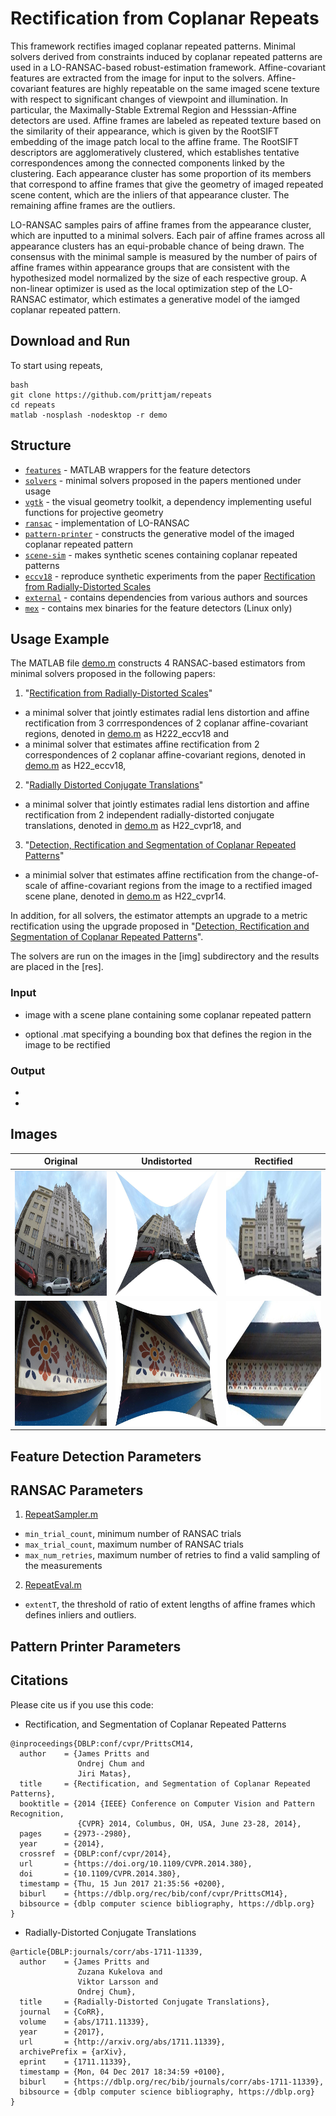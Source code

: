 # Rectification from Coplanar Repeats
This framework rectifies imaged coplanar repeated patterns. Minimal solvers derived from constraints induced by coplanar repeated patterns are used in a LO-RANSAC-based robust-estimation framework. Affine-covariant features are extracted from the image for input to the solvers. Affine-covariant features are highly repeatable on the same imaged scene texture with respect to significant changes of viewpoint and illumination. In particular, the Maximally-Stable Extremal Region and Hesssian-Affine detectors are used. Affine frames are labeled as repeated texture based on the similarity of their appearance, which is given by the RootSIFT embedding of the image patch local to the affine frame. The RootSIFT descriptors are agglomeratively clustered, which establishes tentative correspondences among the connected components linked by the
clustering. Each appearance cluster has some proportion of its members that correspond to affine frames that give
the geometry of imaged repeated scene content, which are the inliers of that appearance cluster. The remaining affine
frames are the outliers.

LO-RANSAC samples pairs of affine frames from the appearance cluster, which are inputted to a minimal solvers. Each pair of affine frames across all appearance clusters has an equi-probable chance of being drawn.
The consensus with the minimal sample is measured by the number of pairs of affine frames within appearance groups
that are consistent with the hypothesized model normalized by the size of each respective group. A non-linear optimizer is used as the local optimization step of the LO-RANSAC estimator, which estimates a generative model of the iamged coplanar repeated pattern. 

## Download and Run 
To start using repeats, 
```
bash
git clone https://github.com/prittjam/repeats
cd repeats
matlab -nosplash -nodesktop -r demo
```

## Structure
- [`features`](tbd) - MATLAB wrappers for the feature detectors
- [`solvers`](tbd) - minimal solvers proposed in the papers mentioned under usage 
- [`vgtk`](tbd) - the visual geometry toolkit, a dependency implementing useful functions for projective geometry
- [`ransac`](tbd) - implementation of LO-RANSAC
- [`pattern-printer`](tbd) - constructs the generative model of the imaged coplanar repeated pattern
- [`scene-sim`](tbd) - makes synthetic scenes containing coplanar repeated patterns
- [`eccv18`](tbd) - reproduce synthetic experiments from the paper [Rectification from Radially-Distorted Scales](TBD)
- [`external`](tbd) - contains dependencies from various authors and sources
- [`mex`](tbd) - contains mex binaries for the feature detectors (Linux only)

## Usage Example
The MATLAB file [demo.m](TBD) constructs 4 RANSAC-based estimators from minimal solvers proposed in the following papers: 
1. "[Rectification from Radially-Distorted Scales](TBD)" 
  * a minimal solver that jointly estimates radial lens distortion and affine rectification from 3 corrrespondences of 2 coplanar affine-covariant regions, denoted in [demo.m](TBD) as H222_eccv18 and
  * a minimal solver that estimates affine rectification from 2 correspondences of 2 coplanar affine-covariant regions, denoted in [demo.m](TBD) as H22_eccv18,

2. "[Radially Distorted Conjugate Translations](https://arxiv.org/abs/1711.11339)"
  * a minimal solver that jointly estimates radial lens distortion and affine rectification from 2 independent radially-distorted conjugate translations, denoted in [demo.m](TBD) as H22_cvpr18, and

3. "[Detection, Rectification and Segmentation of Coplanar Repeated Patterns](http://cmp.felk.cvut.cz/~prittjam/doc/cvpr14.pdf)"
  * a minimial solver that estimates affine rectification from the change-of-scale of affine-covariant regions from the image to a rectified imaged scene plane, denoted in [demo.m](TBD) as H22_cvpr14.

In addition, for all solvers, the estimator attempts an upgrade to a metric rectification using the upgrade proposed in 
"[Detection, Rectification and Segmentation of Coplanar Repeated Patterns](http://cmp.felk.cvut.cz/~prittjam/doc/cvpr14.pdf)".

The solvers are run on the images in the [img] subdirectory and the results are placed in the [res]. 

### Input
* image with a scene plane containing some coplanar repeated pattern
+ optional .mat specifying a bounding box that defines the region in the image to be rectified

### Output 
*
*

## Images
Original | Undistorted | Rectified
:-------------------------:|:-------------------------:|:-------------------------:
<img src="imgs/pattern1b.jpg" alt="Drawing" height="200" width="280"/>  |  <img src="imgs/rotate_udist.jpg" alt="Drawing" height="200" width="280"/> | <img src="imgs/crop_great_rotate.jpg" alt="Drawing" height="200" width="280"/>
<img src="imgs/new_medium_63_o.jpg" alt="Drawing" height="200" width="280"/>  |  <img src="imgs/flower_medium_H222_ECCV18_ud.jpg" alt="Drawing" height="200" width="280"/> | <img src="imgs/flower_medium_H222_ECCV18_mat_rect_rot.jpg" alt="Drawing" height="200" width="280"/>

## Feature Detection Parameters

## RANSAC Parameters
1. [RepeatSampler.m](TBD)
  * `min_trial_count`, minimum number of RANSAC trials
  * `max_trial_count`, maximum number of RANSAC trials
  * `max_num_retries`, maximum number of retries to find a valid sampling of the measurements
2. [RepeatEval.m](TBD)
  * `extentT`, the threshold of ratio of extent lengths of affine frames which defines inliers and outliers. 
 
## Pattern Printer Parameters



## Citations
Please cite us if you use this code:

* Rectification, and Segmentation of Coplanar Repeated Patterns
```
@inproceedings{DBLP:conf/cvpr/PrittsCM14,
  author    = {James Pritts and
               Ondrej Chum and
               Jiri Matas},
  title     = {Rectification, and Segmentation of Coplanar Repeated Patterns},
  booktitle = {2014 {IEEE} Conference on Computer Vision and Pattern Recognition,
               {CVPR} 2014, Columbus, OH, USA, June 23-28, 2014},
  pages     = {2973--2980},
  year      = {2014},
  crossref  = {DBLP:conf/cvpr/2014},
  url       = {https://doi.org/10.1109/CVPR.2014.380},
  doi       = {10.1109/CVPR.2014.380},
  timestamp = {Thu, 15 Jun 2017 21:35:56 +0200},
  biburl    = {https://dblp.org/rec/bib/conf/cvpr/PrittsCM14},
  bibsource = {dblp computer science bibliography, https://dblp.org}
}
```
* Radially-Distorted Conjugate Translations
```
@article{DBLP:journals/corr/abs-1711-11339,
  author    = {James Pritts and
               Zuzana Kukelova and
               Viktor Larsson and
               Ondrej Chum},
  title     = {Radially-Distorted Conjugate Translations},
  journal   = {CoRR},
  volume    = {abs/1711.11339},
  year      = {2017},
  url       = {http://arxiv.org/abs/1711.11339},
  archivePrefix = {arXiv},
  eprint    = {1711.11339},
  timestamp = {Mon, 04 Dec 2017 18:34:59 +0100},
  biburl    = {https://dblp.org/rec/bib/journals/corr/abs-1711-11339},
  bibsource = {dblp computer science bibliography, https://dblp.org}
}
```
